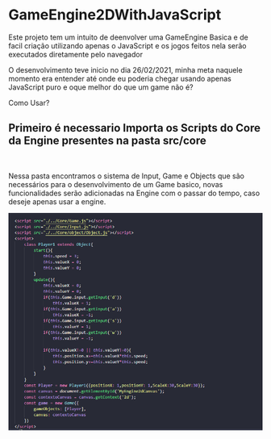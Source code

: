 # GameEngine2DWithJavaScript

<p>Este projeto tem um intuito de deenvolver uma GameEngine Basica e de facil criação utilizando apenas o JavaScript e os jogos feitos nela serão executados diretamente pelo navegador</p>

<p>O desenvolvimento teve inicio no dia 26/02/2021, minha meta naquele momento era entender até onde eu poderia chegar usando apenas JavaScript puro e oque melhor do que um game não é?</p>

Como Usar?

<h2>Primeiro é necessario Importa os Scripts do Core da Engine presentes na pasta <strong>src/core</strong></h2>
  <br>

Nessa pasta encontramos o sistema de Input, Game e Objects que são necessários para o desenvolvimento de um Game basico, novas funcionalidades serão adicionadas na Engine com o passar do tempo, caso deseje apenas usar a engine.</p>

<img src="Src/infos/example1.PNG" />
